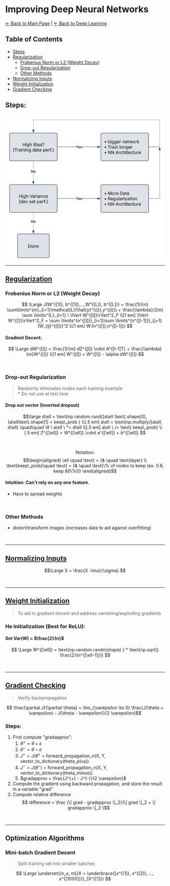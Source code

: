 # Improving Deep Neural Networks
[← Back to Main Page](../../README.md) | [← Back to Deep Learning](../README.md)

## Table of Contents
- [Steps](#steps)
- [Regularization](#regularization)
  - [Frobenius Norm or L2 (Weight Decay)](#frobenius-norm-or-l2-weight-decay)
  - [Drop-out Regularization](#drop-out-regularization)
  - [Other Methods](#other-methods)
- [Normalizing Inputs](#normalizing-inputs)
- [Weight Initialization](#weight-initialization)
- [Gradient Checking](#gradient-checking)

## Steps:

<img src="../images/nn_steps.png">

<br>
<hr>

## [Regularization](regularization/Regularization.ipynb) 
### Frobenius Norm or L2 (Weight Decay)
$$ \Large J(W^{[1]}, b^{[1]},...,W^{[L]}, b^{[L]}) = \frac{1}{m} \sum\limits^{m}_{i=1}\mathcal{L}(\hat{y}^{(i)},y^{(i)}) + 
\frac{\lambda}{2m} \sum \limits^{L}_{l=1} \ \lVert W^{[l]}\rVert^2_F \\[1 em]
\lVert W^{[l]}\rVert^2_F = \sum \limits^{n^{[l]}}_{i=1}\sum \limits^{n^{[l-1]}}_{j=1}(W_{ij}^{[l]})^2 \\[1 em]
W:(n^{[l]},n^{[l-1]}) 
$$

#### Gradient Decent:
$$ \Large dW^{[l]} = \frac{1}{m} dZ^{[l]} \cdot A^{[l-1]T} + \frac{\lambda}{m}W^{[l]}  \\[1 em]
W^{[l]} = W^{[l]} - \alpha dW^{[l]} $$

<br>

### Drop-out Regularization
> Randomly eliminates nodes each training example \
> \* Do not use at test time


#### Drop out vector (Inverted dropout)
$$\large d\ell = \text{np.random.rand(}a\ell \text{.shape[0], }a\ell\text{.shape[1] < keep\_prob } \\[.5 em]
a\ell = \text{np.multiply(}a\ell, d\ell) \quad\quad \# \ a\ell \ *= d\ell \\[.5 em]
a\ell \ /= \text{ keep\_prob} \\[.5 em]
Z^{[\ell]} = W^{[\ell]} \cdot a^{[\ell]} + b^{[\ell]}
$$

<br>

$$ \text{Notation:} $$
$$\begin{aligned} 
\ell \quad \text{ = }& \quad \text{layer} \\
\text{keep\_prob}\quad \text{ = }& \quad \text{\% of nodes to keep (ex. 0.8, keep 80\%0} \end{aligned}$$

#### Intuition: Can't rely on any one feature. 
- Have to spread weights

<br>

### Other Methods
- distort/transform images (increases data to aid against overfitting)

<br>
<hr>

## [Normalizing Inputs](../../supervised_learning/regression/linear_regression/feature_scaling/README.md)

$$\Large X = \frac{X -\mu}{\sigma} $$

<br>
<hr>

## [Weight Initialization](weight_init/Initialization.ipynb)
> To aid in gradient decent and address vanishing/exploding gradients

### He Initialization (Best for ReLU):
#### Set Var(W) = $\frac{2}{n}$

$$ \Large W^{[\ell]}  = \text{np.random.randn(shape) } * \text{np.sqrt(} \frac{2}{n^{[\ell-1]}}) $$

<br>
<hr>

## [Gradient Checking](gradient_checking/Gradient_Checking.ipynb)
> Verify backpropagation

$$ \frac{\partial J}{\partial \theta} = \lim_{\varepsilon \to 0} \frac{J(\theta + \varepsilon) - J(\theta - \varepsilon)}{2 \varepsilon}$$

### Steps:
1. First compute "gradapprox":
    1. $\theta^{+} = \theta + \varepsilon$
    2. $\theta^{-} = \theta - \varepsilon$
    3. $J^{+} = J(\theta^{+}$ = forward_propagation_n(X, Y, vector_to_dictionary(theta_plus))
    4. $J^{-} = J(\theta^{-})$ = forward_propagation_n(X, Y, vector_to_dictionary(theta_minus))
    5. $gradapprox = \frac{J^{+} - J^{-}}{2  \varepsilon}$
2. Compute the gradient using backward propagation, and store the result in a variable "grad"
3. Compute relative difference 
$$ difference = \frac {\| grad - gradapprox \|_2}{\| grad \|_2 + \| gradapprox \|_2 }$$

<br>
<hr>

## Optimization Algorithms

### Mini-batch Gradient Decent
> Split training set into smaller batches

$$ \Large \underset{(n_x, m)}X = \underbrace{[x^{[1]}, x^{[2]}, ..., x^{[1000]}]}_{X^{[1]}}  $$